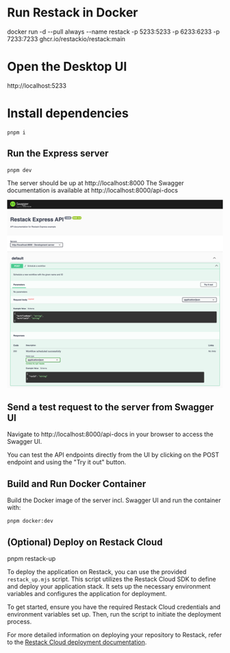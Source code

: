 # Run Restack in Docker

docker run -d --pull always --name restack -p 5233:5233 -p 6233:6233 -p 7233:7233 ghcr.io/restackio/restack:main

# Open the Desktop UI

http://localhost:5233

# Install dependencies

```
pnpm i
```

## Run the Express server

```
pnpm dev
```

The server should be up at http://localhost:8000
The Swagger documentation is available at http://localhost:8000/api-docs

![Swagger UI Example](swagger-ui-example.png)


## Send a test request to the server from Swagger UI

Navigate to http://localhost:8000/api-docs in your browser to access the Swagger UI.

You can test the API endpoints directly from the UI by clicking on the POST endpoint and using the "Try it out" button.

## Build and Run Docker Container

Build the Docker image of the server incl. Swagger UI and run the container with:

```
pnpm docker:dev
```

## (Optional) Deploy on Restack Cloud

pnpm restack-up

To deploy the application on Restack, you can use the provided `restack_up.mjs` script. This script utilizes the Restack Cloud SDK to define and deploy your application stack. It sets up the necessary environment variables and configures the application for deployment.

To get started, ensure you have the required Restack Cloud credentials and environment variables set up. Then, run the script to initiate the deployment process.

For more detailed information on deploying your repository to Restack, refer to the [Restack Cloud deployment documentation](https://docs.restack.io/restack-cloud/deployrepo).
